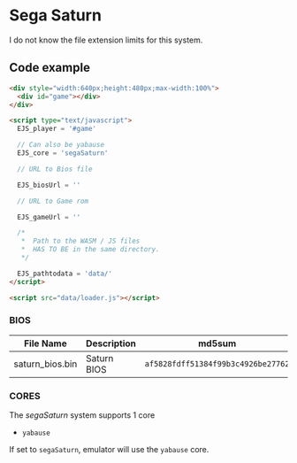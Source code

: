 # Sega Saturn

I do not know the file extension limits for this system.

## Code example

```html
<div style="width:640px;height:480px;max-width:100%">
  <div id="game"></div>
</div>

<script type="text/javascript">
  EJS_player = '#game'

  // Can also be yabause
  EJS_core = 'segaSaturn'

  // URL to Bios file

  EJS_biosUrl = ''

  // URL to Game rom

  EJS_gameUrl = ''

  /*
   *  Path to the WASM / JS files
   *  HAS TO BE in the same directory.
   */

  EJS_pathtodata = 'data/'
</script>

<script src="data/loader.js"></script>
```

### BIOS

| File Name       | Description | md5sum                             |
| --------------- | ----------- | ---------------------------------- |
| saturn_bios.bin | Saturn BIOS | `af5828fdff51384f99b3c4926be27762` |

### CORES

The _segaSaturn_ system supports 1 core

- `yabause`

If set to `segaSaturn`, emulator will use the `yabause` core.

